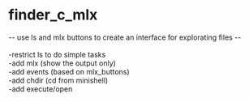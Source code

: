 # finder_c_mlx
-- use ls and mlx buttons to create an interface for explorating files --
<br>
<br>-restrict ls to do simple tasks
<br>-add mlx (show the output only)
<br>-add events (based on mlx_buttons)
<br>-add chdir (cd from minishell)
<br>-add execute/open
